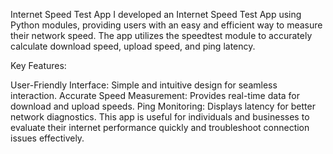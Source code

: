 Internet Speed Test App
I developed an Internet Speed Test App using Python modules, providing users with an easy and efficient way to measure their network speed. The app utilizes the speedtest module to accurately calculate download speed, upload speed, and ping latency.

Key Features:

User-Friendly Interface: Simple and intuitive design for seamless interaction.
Accurate Speed Measurement: Provides real-time data for download and upload speeds.
Ping Monitoring: Displays latency for better network diagnostics.
This app is useful for individuals and businesses to evaluate their internet performance quickly and troubleshoot connection issues effectively.

